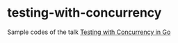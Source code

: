 # testing-with-concurrency

Sample codes of the talk [Testing with Concurrency in Go](https://speakerdeck.com/brownylin/testing-with-concurrency-in-go)

